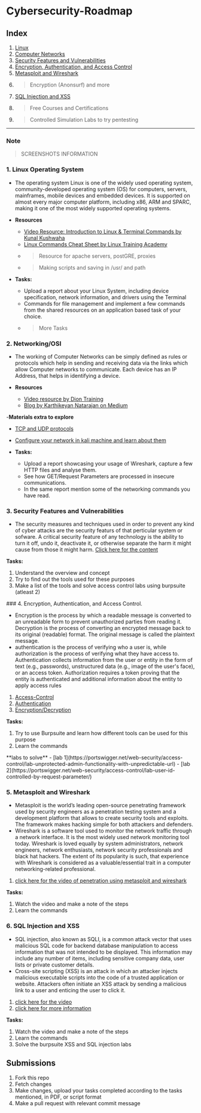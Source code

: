 # Cybersecurity-Roadmap


## Index

1. [Linux](#1-linux-operating-system)
2. [Computer Networks](#2-networkingosi)
3. [Security Features and Vulnerabilities](#3-security-features-and-vulnerabilities)
4. [Encryption, Authentication, and Access Control](#4-encryption-authentication-and-access-control)
5. [Metasploit and Wireshark](#5-metasploit-and-wireshark)
6. >Encryption (Anonsurf) and more
7. [SQL Injection and XSS](#6-sql-injection-and-xss)
8. >Free Courses and Certifications
9. >Controlled Simulation Labs to try pentesting

---

### Note
>SCREENSHOTS INFORMATION


### 1. Linux Operating System

- The operating system Linux is one of the widely used operating system, community-developed operating system (OS) for computers, servers, mainframes, mobile devices and embedded devices. It is supported on almost every major computer platform, including x86, ARM and SPARC, making it one of the most widely supported operating systems.

- **Resources**
  - [Video Resource: Introduction to Linux & Terminal Commands by Kunal Kushwaha](https://m.youtube.com/watch?v=iwolPf6kN-k&t=3530s)
  - [Linux Commands Cheat Sheet by Linux Training Academy](https://www.linuxtrainingacademy.com/linux-commands-cheat-sheet/)
  - >Resource for apache servers, postGRE, proxies
  - >Making scripts and saving in /usr/ and path

- **Tasks:**
  - Upload a report about your Linux System, including device specification, network information, and drivers using the Terminal
  - Commands for file management and implement a few commands from the shared resources on an application based task of your choice.
  - >More Tasks

### 2. Networking/OSI

- The working of Computer Networks can be simply defined as rules or protocols which help in sending and receiving data via the links which allow Computer networks to communicate. Each device has an IP Address, that helps in identifying a device.

- **Resources**
  - [Video resource by Dion Training](https://www.youtube.com/watch?v=QcS0ElIztHE)
  - [Blog by Karthikeyan Natarajan on Medium](https://medium.com/@cryptushack/quick-intro-to-open-systems-interconnection-osi-model-8cfe2cec7ae3) 

-**Materials extra to explore**
 - [TCP and UDP protocols](https://www.freecodecamp.org/news/tag/computer-networking/)
 - [Configure your network in kali machine and learn about them](https://www.techtarget.com/searchsecurity/feature/How-to-configure-and-customize-Kali-Linux)

- **Tasks:**
  - Upload a report showcasing your usage of Wireshark, capture a few HTTP files and analyse them.
  - See how GET/Request Parameters are processed in insecure communications.
  - In the same report mention some of the networking commands you have read.

### 3. Security Features and Vulnerabilities

- The security measures and techniques used in order to prevent any kind of cyber attacks are the security featurs of that perticular system or sofware. A critical security feature of any technology is the ability to turn it off, undo it, deactivate it, or otherwise separate the harm it might cause from those it might harm.
[Click here for the content](https://portswigger.net/blog)

**Tasks:**
<ol>
  <li>Understand the overview and concept</li>
  <li>Try to find out the tools used for these purposes</li>
  <li>Make a list of the tools and solve access control labs using burpsuite (atleast 2)</li>
</ol>
### 4. Encryption, Authentication, and Access Control.

- Encryption is the process by which a readable message is converted to an unreadable form to prevent unauthorized parties from reading it. Decryption is the process of converting an encrypted message back to its original (readable) format. The original message is called the plaintext message.
- authentication is the process of verifying who a user is, while authorization is the process of verifying what they have access to. Authentication collects information from the user or entity in the form of text (e.g., passwords), unstructured data (e.g., image of the user's face), or an access token. Authorization requires a token proving that the entity is authenticated and additional information about the entity to apply access rules
1. [Access-Control](https://www.prplbx.com/resources/blog/broken-access-control/)
2. [Authentication](https://auth0.com/blog/what-is-broken-authentication/)
3. [Encryption/Decryption](https://portswigger.net/blog/breaking-encrypted-data-using-burp)

**Tasks:**
<ol>
  <li>Try to use Burpsuite and learn how different tools can be used for this purpose</li>
  <li>Learn the commands</li>
</ol>
**labs to solve**
- [lab 1](https://portswigger.net/web-security/access-control/lab-unprotected-admin-functionality-with-unpredictable-url)
- [lab 2](https://portswigger.net/web-security/access-control/lab-user-id-controlled-by-request-parameter/)

### 5. Metasploit and Wireshark

- Metasploit is the world’s leading open-source penetrating framework used by security engineers as a penetration testing system and a development platform that allows to create security tools and exploits. The framework makes hacking simple for both attackers and defenders.
- Wireshark is a software tool used to monitor the network traffic through a network interface. It is the most widely used network monitoring tool today. Wireshark is loved equally by system administrators, network engineers, network enthusiasts, network security professionals and black hat hackers. 
The extent of its popularity is such, that experience with Wireshark is considered as a valuable/essential trait in a computer networking-related professional.

1. [click here for the video of penetration using metasploit and wireshark](https://www.youtube.com/watch?v=kdTKHMkDcgs)

**Tasks:**
<ol>
  <li>Watch the video and make a note of the steps</li>
  <li>Learn the commands</li>
</ol>

### 6. SQL Injection and XSS

- SQL injection, also known as SQLI, is a common attack vector that uses malicious SQL code for backend database manipulation to access information that was not intended to be displayed. This information may include any number of items, including sensitive company data, user lists or private customer details.
- Cross-site scripting (XSS) is an attack in which an attacker injects malicious executable scripts into the code of a trusted application or website. Attackers often initiate an XSS attack by sending a malicious link to a user and enticing the user to click it.
1. [click here for the video](https://www.youtube.com/watch?v=cx6Xs3F_1Uc)
2. [click here for more information](https://www.w3schools.com/sql/sql_injection.asp)

**Tasks:**
<ol>
  <li>Watch the video and make a note of the steps</li>
  <li>Learn the commands</li>
  <li>Solve the burpsuite XSS and SQL injection labs</li>
</ol>



## Submissions
1. Fork this repo
2. Fetch changes
3. Make changes, upload your tasks completed according to the tasks mentioned, in PDF, or script format
4. Make a pull request with relevant commit message
